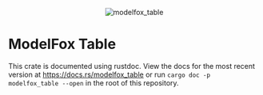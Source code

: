 <p align="center">
	<img src="table.svg" title="modelfox_table">
</p>

# ModelFox Table

This crate is documented using rustdoc. View the docs for the most recent version at https://docs.rs/modelfox_table or run `cargo doc -p modelfox_table --open` in the root of this repository.
